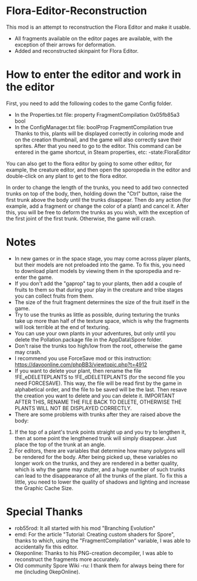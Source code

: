 # Flora-Editor-Reconstruction
This mod is an attempt to reconstruction the Flora Editor and make it usable.
  * All fragments available on the editor pages are available, with the exception of their arrows for deformation.
  * Added and reconstructed skinpaint for Flora Editor.

# How to enter the editor and work in the editor
First, you need to add the following codes to the game Config folder.
 * In the Properties.txt file: property FragmentCompilation  0x05fb85a3           bool
 * In the ConfigManager.txt file: boolProp FragmentCompilation true
 Thanks to this, plants will be displayed correctly in coloring mode and on the creation thumbnail, and the game will also correctly save their sprites.
After that you need to go to the editor. This command can be entered in the game shortcut, in Steam properties, etc:
 -state:FloraEditor

You can also get to the flora editor by going to some other editor, for example, the creature editor, and then open the sporopedia in the editor and double-click on any plant to get to the flora editor.
 
In order to change the length of the trunks, you need to add two connected trunks on top of the body, then, holding down the "Ctrl" button, raise the first trunk above the body until the trunks disappear. Then do any action (for example, add a fragment or change the color of a plant) and cancel it. After this, you will be free to deform the trunks as you wish, with the exception of the first joint of the first trunk. Otherwise, the game will crash.

# Notes
  * In new games or in the space stage, you may come across player plants, but their models are not preloaded into the game. To fix this, you need to download plant models by viewing them in the sporopedia and re-enter the game.
  * If you don't add the "gaprop" tag to your plants, then add a couple of fruits to them so that during your play in the creature and tribe stages you can collect fruits from them.
  * The size of the fruit fragment determines the size of the fruit itself in the game.
  * Try to use the trunks as little as possible, during texturing the trunks take up more than half of the texture space, which is why the fragments will look terrible at the end of texturing.
  * You can use your own plants in your adventures, but only until you delete the Pollation.package file in the AppData\Spore folder.
  * Don't raise the trunks too high/low from the root, otherwise the game may crash.
  * I recommend you use ForceSave mod or this instruction: https://davoonline.com/phpBB3/viewtopic.php?t=4912
  * If you want to delete your plant, then rename the file !FE_eDELETEPLANTS to !FE_dDELETEPLANTS (for the second file you need FORCESAVE). This way, the file will be read first by the game in alphabetical order, and the file to be saved will be the last. Then resave the creation you want to delete and you can delete it. IMPORTANT AFTER THIS, RENAME THE FILE BACK TO DELETE, OTHERWISE THE PLANTS WILL NOT BE DISPLAYED CORRECTLY.
  * There are some problems with trunks after they are raised above the body:
1. If the top of a plant's trunk points straight up and you try to lengthen it, then at some point the lengthened trunk will simply disappear. Just place the top of the trunk at an angle.
2. For editors, there are variables that determine how many polygons will be rendered for the body. After being picked up, these variables no longer work on the trunks, and they are rendered in a better quality, which is why the game may stutter, and a huge number of such trunks can lead to the disappearance of all the trunks of the plant. To fix this a little, you need to lower the quality of shadows and lighting and increase the Graphic Cache Size.

# Special Thanks
  * rob55rod: It all started with his mod "Branching Evolution"
  * emd: For the article "Tutorial: Creating custom shaders for Spore", thanks to which, using the "FragmentCompilation" variable, I was able to accidentally fix this editor.
  * 0keponline: Thanks to his PNG-creation decompiler, I was able to reconstruct the fragments more accurately.
  * Old community Spore Wiki -ru: I thank them for always being there for me (including 0kepOnline).

